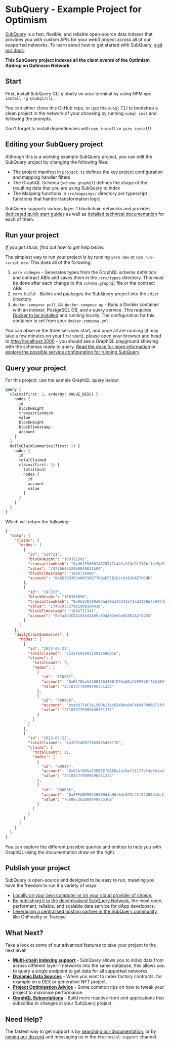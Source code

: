 # SubQuery - Example Project for Optimism

[SubQuery](https://subquery.network) is a fast, flexible, and reliable open-source data indexer that provides you with custom APIs for your web3 project across all of our supported networks. To learn about how to get started with SubQuery, [visit our docs](https://academy.subquery.network).

**This SubQuery project indexes all the claim events of the Optimism Airdrop on Optimism Network**

## Start

First, install SubQuery CLI globally on your terminal by using NPM `npm install -g @subql/cli`

You can either clone this GitHub repo, or use the `subql` CLI to bootstrap a clean project in the network of your choosing by running `subql init` and following the prompts.

Don't forget to install dependencies with `npm install` or `yarn install`!

## Editing your SubQuery project

Although this is a working example SubQuery project, you can edit the SubQuery project by changing the following files:

- The project manifest in `project.ts` defines the key project configuration and mapping handler filters
- The GraphQL Schema (`schema.graphql`) defines the shape of the resulting data that you are using SubQuery to index
- The Mapping functions in `src/mappings/` directory are typescript functions that handle transformation logic

SubQuery supports various layer-1 blockchain networks and provides [dedicated quick start guides](https://academy.subquery.network/quickstart/quickstart.html) as well as [detailed technical documentation](https://academy.subquery.network/build/introduction.html) for each of them.

## Run your project

_If you get stuck, find out how to get help below._

The simplest way to run your project is by running `yarn dev` or `npm run-script dev`. This does all of the following:

1.  `yarn codegen` - Generates types from the GraphQL schema definition and contract ABIs and saves them in the `/src/types` directory. This must be done after each change to the `schema.graphql` file or the contract ABIs
2.  `yarn build` - Builds and packages the SubQuery project into the `/dist` directory
3.  `docker-compose pull && docker-compose up` - Runs a Docker container with an indexer, PostgeSQL DB, and a query service. This requires [Docker to be installed](https://docs.docker.com/engine/install) and running locally. The configuration for this container is set from your `docker-compose.yml`

You can observe the three services start, and once all are running (it may take a few minutes on your first start), please open your browser and head to [http://localhost:3000](http://localhost:3000) - you should see a GraphQL playground showing with the schemas ready to query. [Read the docs for more information](https://academy.subquery.network/run_publish/run.html) or [explore the possible service configuration for running SubQuery](https://academy.subquery.network/run_publish/references.html).

## Query your project

For this project, use the sample GraphQL query below:

```graphql
query {
  claims(first: 2, orderBy: VALUE_DESC) {
    nodes {
      id
      blockHeight
      transactionHash
      value
      blockHeight
      blockTimestamp
      account
    }
  }
  dailyClaimSummaries(first: 2) {
    nodes {
      id
      totalClaimed
      claims(first: 2) {
        totalCount
        nodes {
          id
          account
          value
        }
      }
    }
  }
}
```

Which will return the following:

```json
{
  "data": {
    "claims": {
      "nodes": [
        {
          "id": "129721",
          "blockHeight": "100322581",
          "transactionHash": "0xd6f5506614870547c4b1a318e9f238bf1ee5a52ad6bb2d4907fc39112aff6872",
          "value": "7477664852469040021504",
          "blockTimestamp": "1684714980",
          "account": "0x85399353400C5B67fD6eE53B1d2cd183bAE7dDdb"
        },
        {
          "id": "247333",
          "blockHeight": "100316590",
          "transactionHash": "0x8b2d0390e87adf0a142341e71ad1120e7a94fd64e99277d0b7b9d9eb00671c6b",
          "value": "1746193727981909180416",
          "blockTimestamp": "1684711341",
          "account": "0xfa4d3CD41555d3A0FafD4A97e9ba91882A2f4755"
        }
      ]
    },
    "dailyClaimSummaries": {
      "nodes": [
        {
          "id": "2023-05-23",
          "totalClaimed": "5331450199315913506816",
          "claims": {
            "totalCount": 7,
            "nodes": [
              {
                "id": "170962",
                "account": "0xBf705a542801f6448BfDFAa0AcC5FF95Ef766180",
                "value": "271833778900496351232"
              },
              {
                "id": "208958",
                "account": "0xabD77aF5e15bDA1facE840ba94Fa694Fb96D71fd",
                "value": "271833778900496351232"
              }
            ]
          }
        },
        {
          "id": "2023-05-22",
          "totalClaimed": "14329148973165485490176",
          "claims": {
            "totalCount": 11,
            "nodes": [
              {
                "id": "89049",
                "account": "0x5CAfbD5aE3EBEEfEAE0a1ef6ef21177df4e961a4",
                "value": "271833778900496351232"
              },
              {
                "id": "200636",
                "account": "0xFFFA0D98238609d1b96f6dc875cCCf9220631Ac1",
                "value": "776867362080440975360"
              }
            ]
          }
        }
      ]
    }
  }
}
```

You can explore the different possible queries and entities to help you with GraphQL using the documentation draw on the right.

## Publish your project

SubQuery is open-source and designed to be easy to run, meaning you have the freedom to run it a variety of ways:

- [Locally on your own computer or on your cloud provider of choice.](https://academy.subquery.network/indexer/run_publish/introduction.html#locally-run-it-yourself)
- [By publishing it to the decentralised SubQuery Network](https://academy.subquery.network/indexer/run_publish/introduction.html#publish-to-the-subquery-network), the most open, performant, reliable, and scalable data service for dApp developers.
- [Leveraging a centralised hosting partner in the SubQuery community](https://academy.subquery.network/indexer/run_publish/introduction.html#other-hosting-providers-in-the-subquery-community), like OnFinality or Traceye.

## What Next?

Take a look at some of our advanced features to take your project to the next level!

- [**Multi-chain indexing support**](https://academy.subquery.network/build/multi-chain.html) - SubQuery allows you to index data from across different layer-1 networks into the same database, this allows you to query a single endpoint to get data for all supported networks.
- [**Dynamic Data Sources**](https://academy.subquery.network/build/dynamicdatasources.html) - When you want to index factory contracts, for example on a DEX or generative NFT project.
- [**Project Optimisation Advice**](https://academy.subquery.network/build/optimisation.html) - Some common tips on how to tweak your project to maximise performance.
- [**GraphQL Subscriptions**](https://academy.subquery.network/run_publish/subscription.html) - Build more reactive front end applications that subscribe to changes in your SubQuery project.

## Need Help?

The fastest way to get support is by [searching our documentation](https://academy.subquery.network), or by [joining our discord](https://discord.com/invite/subquery) and messaging us in the `#technical-support` channel.

